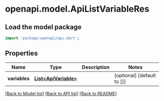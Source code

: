 # openapi.model.ApiListVariableRes

## Load the model package
```dart
import 'package:openapi/api.dart';
```

## Properties
Name | Type | Description | Notes
------------ | ------------- | ------------- | -------------
**variables** | [**List&lt;ApiVariable&gt;**](ApiVariable.md) |  | [optional] [default to []]

[[Back to Model list]](../README.md#documentation-for-models) [[Back to API list]](../README.md#documentation-for-api-endpoints) [[Back to README]](../README.md)


